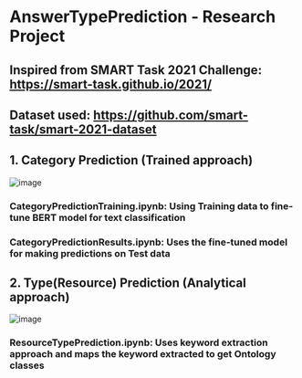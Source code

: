 # AnswerTypePrediction - Research Project

## Inspired from SMART Task 2021 Challenge: https://smart-task.github.io/2021/
## Dataset used: https://github.com/smart-task/smart-2021-dataset

## 1. Category Prediction (Trained approach)

![image](https://user-images.githubusercontent.com/36857380/185445461-d1a505d9-6367-4d76-9e19-7254d760303b.png)

### CategoryPredictionTraining.ipynb: Using Training data to fine-tune BERT model for text classification
### CategoryPredictionResults.ipynb: Uses the fine-tuned model for making predictions on Test data

## 2. Type(Resource) Prediction (Analytical approach)

![image](https://user-images.githubusercontent.com/36857380/185445531-904f924c-454a-47bc-a731-6ccbf265f5a5.png)

### ResourceTypePrediction.ipynb: Uses keyword extraction approach and maps the keyword extracted to get Ontology classes

